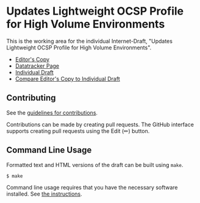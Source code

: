 # Updates Lightweight OCSP Profile for High Volume Environments

This is the working area for the individual Internet-Draft, "Updates Lightweight OCSP Profile for High Volume Environments".

* [Editor's Copy](https://tadahik.github.io/RFC5019bis/#go.draft-bonnell-RFC5019.html)
* [Datatracker Page](https://datatracker.ietf.org/doc/draft-bonnell-RFC5019)
* [Individual Draft](https://datatracker.ietf.org/doc/html/draft-bonnell-RFC5019)
* [Compare Editor's Copy to Individual Draft](https://tadahik.github.io/RFC5019bis/#go.draft-bonnell-RFC5019.diff)


## Contributing

See the
[guidelines for contributions](https://github.com/tadahik/RFC5019bis/blob//CONTRIBUTING.md).

Contributions can be made by creating pull requests.
The GitHub interface supports creating pull requests using the Edit (✏) button.


## Command Line Usage

Formatted text and HTML versions of the draft can be built using `make`.

```sh
$ make
```

Command line usage requires that you have the necessary software installed.  See
[the instructions](https://github.com/martinthomson/i-d-template/blob/main/doc/SETUP.md).

